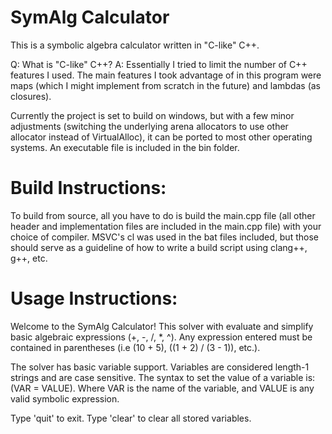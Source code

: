 # SymAlg Calculator
This is a symbolic algebra calculator written in "C-like" C++. 

Q: What is "C-like" C++? 
A: Essentially I tried to limit the number of C++ features I used. The main features I took advantage of in this program were maps (which I might implement from scratch in the future) and lambdas (as closures).

Currently the project is set to build on windows, but with a few minor adjustments (switching the underlying arena allocators to use other allocator instead of VirtualAlloc), it can be ported to most other operating systems. An executable file is included in the bin folder.

# Build Instructions:
To build from source, all you have to do is build the main.cpp file (all other header and implementation files are included in the main.cpp file) with your choice of compiler. MSVC's cl was used in the bat files included, but those should serve as a guideline of how to write a build script using clang++, g++, etc. 

# Usage Instructions:
Welcome to the SymAlg Calculator! This solver with evaluate and simplify basic algebraic expressions (+, -, /, *, ^).
Any expression entered must be contained in parentheses (i.e (10 + 5), ((1 + 2) / (3 - 1)), etc.).

The solver has basic variable support.
Variables are considered length-1 strings and are case sensitive.
The syntax to set the value of a variable is: (VAR = VALUE). Where VAR is the name of the variable, and VALUE is any valid symbolic expression.

Type 'quit' to exit.
Type 'clear' to clear all stored variables.